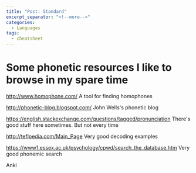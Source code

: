 ```yaml
---
title: "Post: Standard"
excerpt_separator: "<!--more-->"
categories:
  - Languages
tags:
  - cheatsheet
---
```


# Some phonetic resources I like to browse in my spare time


http://www.homophone.com/  A tool for finding homophones


http://phonetic-blog.blogspot.com/  John Wells's phonetic blog


https://english.stackexchange.com/questions/tagged/pronunciation  There's good stuff here sometimes. But not every time


http://teflpedia.com/Main_Page  Very good decoding examples


https://www1.essex.ac.uk/psychology/cpwd/search_the_database.htm  Very good phonemic search


Anki

